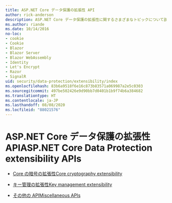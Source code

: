 ```yaml
---
title: ASP.NET Core データ保護の拡張性 API
author: rick-anderson
description: ASP.NET Core データ保護の拡張性に関するさまざまなトピックについて説明します。
ms.author: riande
ms.date: 10/14/2016
no-loc:
- cookie
- Cookie
- Blazor
- Blazor Server
- Blazor WebAssembly
- Identity
- Let's Encrypt
- Razor
- SignalR
uid: security/data-protection/extensibility/index
ms.openlocfilehash: 83b6a9518f6e16c873b83571a069987a2e5c0303
ms.sourcegitcommit: 497be502426e9d90bb7d0401b1b9f74b6a384682
ms.translationtype: HT
ms.contentlocale: ja-JP
ms.lasthandoff: 08/08/2020
ms.locfileid: "88021576"
---
```

# <a name="aspnet-core-data-protection-extensibility-apis"></a><span data-ttu-id="b6be7-103">ASP.NET Core データ保護の拡張性 API</span><span class="sxs-lookup"><span data-stu-id="b6be7-103">ASP.NET Core Data Protection extensibility APIs</span></span>

* [<span data-ttu-id="b6be7-104">Core の暗号の拡張性</span><span class="sxs-lookup"><span data-stu-id="b6be7-104">Core cryptography extensibility</span></span>](xref:security/data-protection/extensibility/core-crypto)

* [<span data-ttu-id="b6be7-105">キー管理の拡張性</span><span class="sxs-lookup"><span data-stu-id="b6be7-105">Key management extensibility</span></span>](xref:security/data-protection/extensibility/key-management)

* [<span data-ttu-id="b6be7-106">その他の API</span><span class="sxs-lookup"><span data-stu-id="b6be7-106">Miscellaneous APIs</span></span>](xref:security/data-protection/extensibility/misc-apis)
